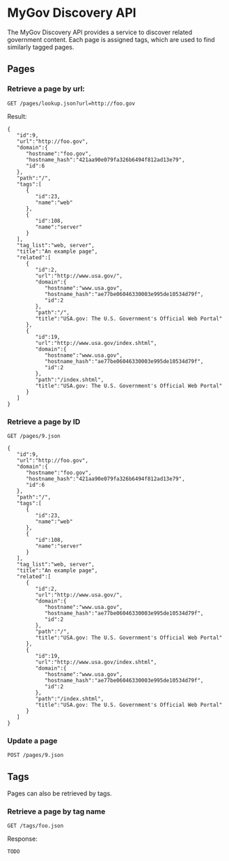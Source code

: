 MyGov Discovery API
===================

The MyGov Discovery API provides a service to discover related government content. Each page is assigned tags, which are used to find similarly tagged pages.

Pages
-----

### Retrieve a page by url:

`GET /pages/lookup.json?url=http://foo.gov`

Result:

```
{
   "id":9,
   "url":"http://foo.gov",
   "domain":{
      "hostname":"foo.gov",
      "hostname_hash":"421aa90e079fa326b6494f812ad13e79",
      "id":6
   },
   "path":"/",
   "tags":[
      {
         "id":23,
         "name":"web"
      },
      {
         "id":108,
         "name":"server"
      }
   ],
   "tag_list":"web, server",
   "title":"An example page",
   "related":[
      {
         "id":2,
         "url":"http://www.usa.gov/",
         "domain":{
            "hostname":"www.usa.gov",
            "hostname_hash":"ae77be06046330003e995de10534d79f",
            "id":2
         },
         "path":"/",
         "title":"USA.gov: The U.S. Government's Official Web Portal"
      },
      {
         "id":19,
         "url":"http://www.usa.gov/index.shtml",
         "domain":{
            "hostname":"www.usa.gov",
            "hostname_hash":"ae77be06046330003e995de10534d79f",
            "id":2
         },
         "path":"/index.shtml",
         "title":"USA.gov: The U.S. Government's Official Web Portal"
      }
   ]
}

```

### Retrieve a page by ID


`GET /pages/9.json`

```
{
   "id":9,
   "url":"http://foo.gov",
   "domain":{
      "hostname":"foo.gov",
      "hostname_hash":"421aa90e079fa326b6494f812ad13e79",
      "id":6
   },
   "path":"/",
   "tags":[
      {
         "id":23,
         "name":"web"
      },
      {
         "id":108,
         "name":"server"
      }
   ],
   "tag_list":"web, server",
   "title":"An example page",
   "related":[
      {
         "id":2,
         "url":"http://www.usa.gov/",
         "domain":{
            "hostname":"www.usa.gov",
            "hostname_hash":"ae77be06046330003e995de10534d79f",
            "id":2
         },
         "path":"/",
         "title":"USA.gov: The U.S. Government's Official Web Portal"
      },
      {
         "id":19,
         "url":"http://www.usa.gov/index.shtml",
         "domain":{
            "hostname":"www.usa.gov",
            "hostname_hash":"ae77be06046330003e995de10534d79f",
            "id":2
         },
         "path":"/index.shtml",
         "title":"USA.gov: The U.S. Government's Official Web Portal"
      }
   ]
}
```

### Update a page

`POST /pages/9.json`

Tags
----

Pages can also be retrieved by tags.

### Retrieve a page by tag name

`GET /tags/foo.json`

Response:

```
TODO
```
